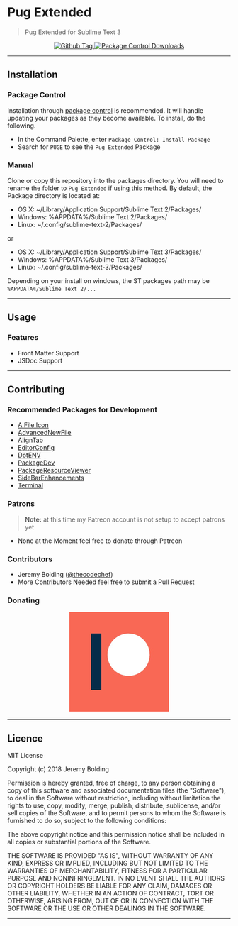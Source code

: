 # Pug Extended

> Pug Extended for Sublime Text 3


<p align="center">
	<a href="(https://github.com/thecodechef/sublime-pug-extended/releases">
		<img src="https://img.shields.io/github/release/thecodechef/sublime-pug-extended.svg?style=flat-square" alt="Github Tag">
	</a>
    <a href="https://packagecontrol.io/packages/Pug%20Extended">
    	<img src="https://img.shields.io/packagecontrol/dt/Pug%20Extended.svg?colorB=80d4cd&style=flat-square" alt="Package Control Downloads">
    </a>
</p>

---

## Installation

### Package Control
Installation through [package control](http://wbond.net/sublime_packages/package_control) is recommended. It will handle updating your packages as they become available. To install, do the following.

* In the Command Palette, enter `Package Control: Install Package`
* Search for `PUGE` to see the `Pug Extended` Package

### Manual
Clone or copy this repository into the packages directory. You will need to rename the folder to `Pug Extended` if using this method. By default, the Package directory is located at:

* OS X: ~/Library/Application Support/Sublime Text 2/Packages/
* Windows: %APPDATA%/Sublime Text 2/Packages/
* Linux: ~/.config/sublime-text-2/Packages/

or

* OS X: ~/Library/Application Support/Sublime Text 3/Packages/
* Windows: %APPDATA%/Sublime Text 3/Packages/
* Linux: ~/.config/sublime-text-3/Packages/

Depending on your install on windows, the ST packages path may be `%APPDATA%/Sublime Text 2/...`

___

## Usage

### Features

* Front Matter Support
* JSDoc Support

___

## Contributing

### Recommended Packages for Development

  * [A File Icon][a-file-icon]
  * [AdvancedNewFile][advanced-new-file]
  * [AlignTab][align-tab]
  * [EditorConfig][editor-config]
  * [DotENV][dot-env]
  * [PackageDev][package-dev]
  * [PackageResourceViewer][package-resource-viewer]
  * [SideBarEnhancements][sidebar-enhancements]
  * [Terminal][terminal]

### Patrons

> **Note:** at this time my Patreon account is not setup to accept patrons yet
  
  - None at the Moment feel free to donate through Patreon

### Contributors
  - Jeremy Bolding ([@thecodechef](https://www.github.com/thecodechef))
  - More Contributors Needed feel free to submit a Pull Request

### Donating

<p align="center">
	<!-- Patreon Button -->
	<a href="https://www.patreon.com">
		<img src="./assets/patreon.png" alt="Patreon Donation">
  </a>
</p>

___

## Licence

MIT License

Copyright (c) 2018 Jeremy Bolding

Permission is hereby granted, free of charge, to any person obtaining a copy
of this software and associated documentation files (the "Software"), to deal
in the Software without restriction, including without limitation the rights
to use, copy, modify, merge, publish, distribute, sublicense, and/or sell
copies of the Software, and to permit persons to whom the Software is
furnished to do so, subject to the following conditions:

The above copyright notice and this permission notice shall be included in all
copies or substantial portions of the Software.

THE SOFTWARE IS PROVIDED "AS IS", WITHOUT WARRANTY OF ANY KIND, EXPRESS OR
IMPLIED, INCLUDING BUT NOT LIMITED TO THE WARRANTIES OF MERCHANTABILITY,
FITNESS FOR A PARTICULAR PURPOSE AND NONINFRINGEMENT. IN NO EVENT SHALL THE
AUTHORS OR COPYRIGHT HOLDERS BE LIABLE FOR ANY CLAIM, DAMAGES OR OTHER
LIABILITY, WHETHER IN AN ACTION OF CONTRACT, TORT OR OTHERWISE, ARISING FROM,
OUT OF OR IN CONNECTION WITH THE SOFTWARE OR THE USE OR OTHER DEALINGS IN THE
SOFTWARE.

***

[a-file-icon]: https://github.com/ihodev/a-file-icon
[advanced-new-file]: https://github.com/skuroda/Sublime-AdvancedNewFile
[align-tab]: https://github.com/randy3k/AlignTab
[editor-config]: https://github.com/sindresorhus/editorconfig-sublime
[dot-env]: https://github.com/zaynali53/DotENV
[package-dev]: https://github.com/SublimeText/PackageDev
[package-resource-viewer]: https://github.com/skuroda/PackageResourceViewer
[sidebar-enhancements]: https://github.com/SideBarEnhancements-org/SideBarEnhancements
[terminal]: https://github.com/wbond/sublime_terminal